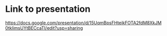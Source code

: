 # Link to presentation

https://docs.google.com/presentation/d/15UqmBpsFHteikFOTA2fdM8XkJM0tklimsUYtBECcaTI/edit?usp=sharing